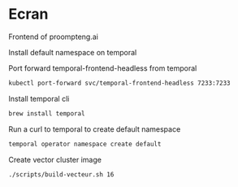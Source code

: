 # Ecran

Frontend of proompteng.ai

Install default namespace on temporal

Port forward temporal-frontend-headless from temporal

```bash
kubectl port-forward svc/temporal-frontend-headless 7233:7233
```

Install temporal cli

```bash
brew install temporal
```

Run a curl to temporal to create default namespace

```bash
temporal operator namespace create default
```

Create vector cluster image

```bash
./scripts/build-vecteur.sh 16
```
